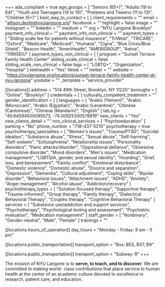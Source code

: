 +++
ada_compliant = true
age_groups = [
  "Seniors (65+)",
  "Adults (19 to 64)",
  "Youth and Teenagers (14 to 19)",
  "Preteens and Tweens (11 to 13)",
  "Children (5+)"
]
best_way_to_contact = [ ]
client_requirements = ""
email = "allison.devlin@nyulangone.org"
facebook = ""
highlight = false
image = ""
instagram = ""
linkedin = ""
medium = ""
org = "NYU Langone Brooklyn"
payment_info_clinical = ""
payment_info_non_clinical = ""
payment_types = [
  "Sliding scale fee for patients without insurance",
  "TriWest",
  "TRICARE",
  "Oxford",
  "Medicare",
  "Medicaid",
  "Humana",
  "Cigna",
  "Blue Cross/Blue Shield",
  "Beacon Health",
  "AmeriHealth",
  "AMERIGROUP",
  "Aetna",
  "1199SEIU"
]
payment_types_non_clinical = [ ]
program = "Sunset Terrace Family Health Center"
sliding_scale_clinical = false
sliding_scale_non_clinical = false
tags = [ "LGBTQ+", "Organization", "Hospital" ]
telehealth = "Yes"
tiktok = ""
twitter = ""
website = "https://nyulangone.org/locations/sunset-terrace-family-health-center-at-nyu-langone"
youtube = ""
_template = "service_provider"

[[locations]]
address = "514 49th Street, Brooklyn, NY 11220"
boroughs = [ "Online", "Brooklyn" ]
credentials = [ ]
culturally_competent_treatment = ""
gender_identification = [ ]
languages = [
  "Arabic (Yemeni)",
  "Arabic (Moroccan)",
  "Arabic (Egyptian)",
  "Arabic (Levantine)",
  "Chinese (Cantonese)",
  "Chinese (Mandarin)",
  "English"
]
latLng = "40.64594500085573, -74.00925300578919"
new_clients = "Yes"
new_clients_detail = ""
non_clinical_services = [ "Psychoeducation" ]
parking = "No"
phone_number = "718-437-5210"
psychotherapy = true
psychotherapy_specialties = [
  "Women's issues",
  "Trauma/PTSD",
  "Suicidal ideation",
  "Substance abuse",
  "Stress",
  "Sexual abuse",
  "Self-harming",
  "Self-esteem",
  "Schizophrenia",
  "Relationship issues",
  "Personality disorders",
  "Panic attacks/disorder",
  "Oppositional defiance",
  "Obsessive compulsive disorder",
  "Mood disorders",
  "Men's issues",
  "Medication management",
  "LGBTQIA, gender, and sexual identity",
  "Hoarding",
  "Grief, loss, and bereavement",
  "Family conflict",
  "Emotional disturbance",
  "Domestic violence",
  "Domestic abuse",
  "Divorce and separation",
  "Depression",
  "Dementia",
  "Cultural adjustment",
  "Coping skills",
  "Bipolar disorder",
  "Behavioral issues",
  "Attachment issues",
  "ADHD",
  "Anxiety",
  "Anger management",
  "Alcohol abuse",
  "Addiction/recovery"
]
psychotherapy_types = [
  "Solution-focused therapy",
  "Supportive therapy",
  "Trauma-informed",
  "Group therapy",
  "Family therapy",
  "Dialectical Behavioral Therapy",
  "Couples therapy",
  "Cognitive Behavioral Therapy"
]
services = [
  "Substance use/addiction and support services",
  "Psychotherapy",
  "Psychological testing and assessment",
  "Psychiatric evaluation",
  "Medication management"
]
staff_gender = [ "Nonbinary", "Gender-neutral", "Male", "Female" ]
trainings = ""

  [[locations.hours_of_operation]]
  day_hours = "Monday - Friday: 9 am - 5 pm"

  [[locations.public_transportation]]
  transport_option = "Bus: B53, B37, B9"

  [[locations.public_transportation]]
  transport_option = "Subway: R"
+++

The mission of NYU Langone is to **serve, to teach, and to discover**. We are committed to making world- class contributions that place service to human health at the center of an academic culture devoted to excellence in research, patient care, and education.
